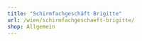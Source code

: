 ```yaml
---
title: "Schirmfachgeschäft Brigitte"
url: /wien/schirmfachgeschaeft-brigitte/
shop: Allgemein
---
```

